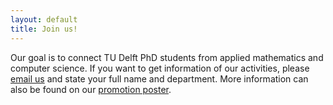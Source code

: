 ```yaml
---
layout: default
title: Join us!
---
```


Our goal is to connect TU Delft PhD students from applied mathematics and computer science. If you want to get information of our activities, please [email us](mailto:SIAMSC-EWI@tudelft.nl) and state your full name and department. More information can also be found on our [promotion poster].



<script type="text/javascript" src="//s7.addthis.com/js/300/addthis_widget.js#pubid=ra-53b4281605a00950"></script>

<!-- Go to www.addthis.com/dashboard to customize your tools -->
<div class="addthis_horizontal_follow_toolbox"></div>



[promotion poster]: /images/poster.pdf
